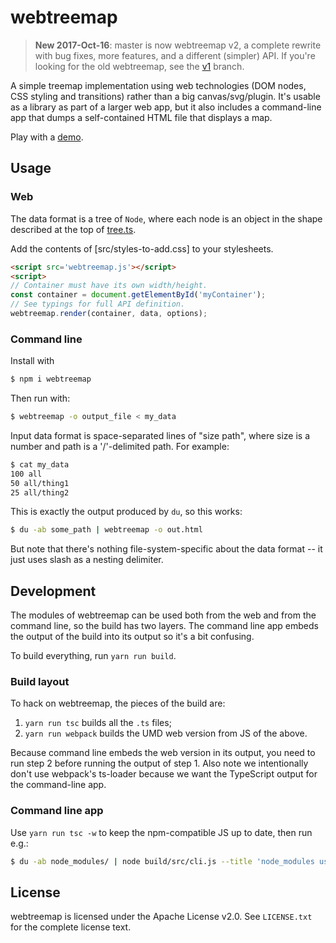 # webtreemap

> **New 2017-Oct-16**: master is now webtreemap v2, a complete rewrite with
> bug fixes, more features, and a different (simpler) API. If you're looking
> for the old webtreemap, see the [v1] branch.

[v1]: https://github.com/evmar/webtreemap/tree/v1

A simple treemap implementation using web technologies (DOM nodes, CSS styling
and transitions) rather than a big canvas/svg/plugin. It's usable as a library
as part of a larger web app, but it also includes a command-line app that dumps
a self-contained HTML file that displays a map.

Play with a [demo].

[demo]: http://evmar.github.io/webtreemap/

## Usage

### Web

The data format is a tree of `Node`, where each node is an object in the shape
described at the top of [tree.ts].

[tree.ts]: https://github.com/evmar/webtreemap/blob/master/src/tree.ts


Add the contents of [src/styles-to-add.css] to your stylesheets.

```html
<script src='webtreemap.js'></script>
<script>
// Container must have its own width/height.
const container = document.getElementById('myContainer');
// See typings for full API definition.
webtreemap.render(container, data, options);
```

### Command line

Install with

```sh
$ npm i webtreemap
```

Then run with:

```sh
$ webtreemap -o output_file < my_data
```

Input data format is space-separated lines of "size path", where size
is a number and path is a '/'-delimited path. For example:

```sh
$ cat my_data
100 all
50 all/thing1
25 all/thing2
```

This is exactly the output produced by `du`, so this works:

```sh
$ du -ab some_path | webtreemap -o out.html
```

But note that there's nothing file-system-specific about the data format -- it
just uses slash as a nesting delimiter.

## Development

The modules of webtreemap can be used both from the web and from the command
line, so the build has two layers. The command line app embeds the output
of the build into its output so it's a bit confusing.

To build everything, run `yarn run build`.

### Build layout

To hack on webtreemap, the pieces of the build are:

1.  `yarn run tsc` builds all the `.ts` files;
2.  `yarn run webpack` builds the UMD web version from JS of the above.

Because command line embeds the web version in its output, you need to
run step 2 before running the output of step 1. Also note we
intentionally don't use webpack's ts-loader because we want the
TypeScript output for the command-line app.

### Command line app

Use `yarn run tsc -w` to keep the npm-compatible JS up to date, then run e.g.:

```sh
$ du -ab node_modules/ | node build/src/cli.js --title 'node_modules usage' -o demo.html
```

## License

webtreemap is licensed under the Apache License v2.0. See `LICENSE.txt` for the
complete license text.
